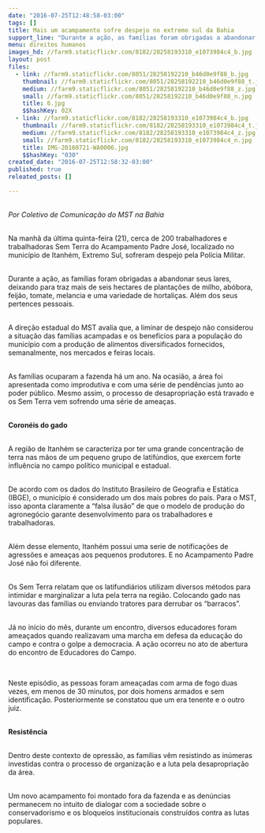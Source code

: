 ```yaml
---
date: "2016-07-25T12:48:58-03:00"
tags: []
title: Mais um acampamento sofre despejo no extremo sul da Bahia
support_line: "Durante a ação, as famílias foram obrigadas a abandonar seus lares, deixando para traz mais de seis hectares de plantações de milho, abóbora, feijão, tomate, melancia e uma variedade de hortaliças"
menu: direitos humanos
images_hd: //farm9.staticflickr.com/8182/28258193310_e1073984c4_b.jpg
layout: post
files:
  - link: //farm9.staticflickr.com/8051/28258192210_b46d0e9f88_b.jpg
    thumbnail: //farm9.staticflickr.com/8051/28258192210_b46d0e9f88_t.jpg
    medium: //farm9.staticflickr.com/8051/28258192210_b46d0e9f88_z.jpg
    small: //farm9.staticflickr.com/8051/28258192210_b46d0e9f88_n.jpg
    title: 6.jpg
    $$hashKey: 02X
  - link: //farm9.staticflickr.com/8182/28258193310_e1073984c4_b.jpg
    thumbnail: //farm9.staticflickr.com/8182/28258193310_e1073984c4_t.jpg
    medium: //farm9.staticflickr.com/8182/28258193310_e1073984c4_z.jpg
    small: //farm9.staticflickr.com/8182/28258193310_e1073984c4_n.jpg
    title: IMG-20160721-WA0006.jpg
    $$hashKey: "030"
created_date: "2016-07-25T12:58:32-03:00"
published: true
releated_posts: []

---
```

<p><br />
<em>Por Coletivo de Comunica&ccedil;&atilde;o do MST na Bahia</em></p>

<p><br />
Na manh&atilde; da &uacute;ltima quinta-feira (21), cerca de 200 trabalhadores e trabalhadoras Sem Terra do Acampamento Padre Jos&eacute;, localizado no munic&iacute;pio de Itanh&eacute;m, Extremo Sul, sofreram despejo pela Pol&iacute;cia Militar.</p>

<p><br />
Durante a a&ccedil;&atilde;o, as fam&iacute;lias foram obrigadas a abandonar seus lares, deixando para traz mais de seis hectares de planta&ccedil;&otilde;es de milho, ab&oacute;bora, feij&atilde;o, tomate, melancia e uma variedade de hortali&ccedil;as. Al&eacute;m dos seus pertences pessoais.</p>

<p><br />
A dire&ccedil;&atilde;o estadual do MST avalia que, a liminar de despejo n&atilde;o considerou a situa&ccedil;&atilde;o das fam&iacute;lias acampadas e os benef&iacute;cios para a popula&ccedil;&atilde;o do munic&iacute;pio com a produ&ccedil;&atilde;o de alimentos diversificados fornecidos, semanalmente, nos mercados e feiras locais.</p>

<p><br />
As fam&iacute;lias ocuparam a fazenda h&aacute; um ano. Na ocasi&atilde;o, a &aacute;rea foi apresentada como improdutiva e com uma s&eacute;rie de pend&ecirc;ncias junto ao poder p&uacute;blico. Mesmo assim, o processo de desapropria&ccedil;&atilde;o est&aacute; travado e os Sem Terra vem sofrendo uma s&eacute;rie de amea&ccedil;as.</p>

<p><br />
<strong>Coron&eacute;is do gado</strong></p>

<p><br />
A regi&atilde;o de Itanh&eacute;m se caracteriza por ter uma grande concentra&ccedil;&atilde;o de terra nas m&atilde;os de um pequeno grupo de latif&uacute;ndios, que exercem forte influ&ecirc;ncia no campo pol&iacute;tico municipal e estadual.</p>

<p><br />
De acordo com os dados do Instituto Brasileiro de Geografia e Est&aacute;tica (IBGE), o munic&iacute;pio &eacute; considerado um dos mais pobres do pa&iacute;s. Para o MST, isso aponta claramente a &ldquo;falsa ilus&atilde;o&rdquo; de que o modelo de produ&ccedil;&atilde;o do agroneg&oacute;cio garante desenvolvimento para os trabalhadores e trabalhadoras.</p>

<p><br />
Al&eacute;m desse elemento, Itanh&eacute;m possui uma serie de notifica&ccedil;&otilde;es de agress&otilde;es e amea&ccedil;as aos pequenos produtores. E no Acampamento Padre Jos&eacute; n&atilde;o foi diferente.</p>

<p><br />
Os Sem Terra relatam que os latifundi&aacute;rios utilizam diversos m&eacute;todos para intimidar e marginalizar a luta pela terra na regi&atilde;o. Colocando gado nas lavouras das fam&iacute;lias ou enviando tratores para derrubar os &ldquo;barracos&rdquo;.</p>

<p><br />
J&aacute; no in&iacute;cio do m&ecirc;s, durante um encontro, diversos educadores foram amea&ccedil;ados quando realizavam uma marcha em defesa da educa&ccedil;&atilde;o do campo e contra o golpe a democracia. A a&ccedil;&atilde;o ocorreu no ato de abertura do encontro de Educadores do Campo.</p>

<p>&nbsp;</p>

<p>Neste epis&oacute;dio, as pessoas foram amea&ccedil;adas com arma de fogo duas vezes, em menos de 30 minutos, por dois homens armados e sem identifica&ccedil;&atilde;o. Posteriormente se constatou que um era tenente e o outro juiz.</p>

<p><br />
<strong>Resist&ecirc;ncia</strong></p>

<p><br />
Dentro deste contexto de opress&atilde;o, as fam&iacute;lias v&ecirc;m resistindo as in&uacute;meras investidas contra o processo de organiza&ccedil;&atilde;o e a luta pela desapropria&ccedil;&atilde;o da &aacute;rea.</p>

<p><br />
Um novo acampamento foi montado fora da fazenda e as den&uacute;ncias permanecem no intuito de dialogar com a sociedade sobre o conservadorismo e os bloqueios institucionais constru&iacute;dos contra as lutas populares.</p>
